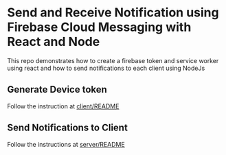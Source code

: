 # Send and Receive Notification using Firebase Cloud Messaging with React and Node

This repo demonstrates how to create a firebase token and service worker using react and how to send notifications to each client using NodeJs

## Generate Device token

Follow the instruction at [client/README](https://github.com/iamsuz/fcm-with-react-and-node/blob/main/client/README.md)

## Send Notifications to Client

Follow the instructions at [server/README](https://github.com/iamsuz/fcm-with-react-and-node/blob/main/README.md)
